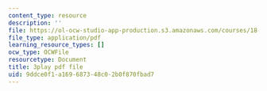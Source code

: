```yaml
---
content_type: resource
description: ''
file: https://ol-ocw-studio-app-production.s3.amazonaws.com/courses/18-01sc-single-variable-calculus-fall-2010/9ddce0f1a169687348c02b0f870fbad7_hjZhPczMkL4.pdf
file_type: application/pdf
learning_resource_types: []
ocw_type: OCWFile
resourcetype: Document
title: 3play pdf file
uid: 9ddce0f1-a169-6873-48c0-2b0f870fbad7
---
```

